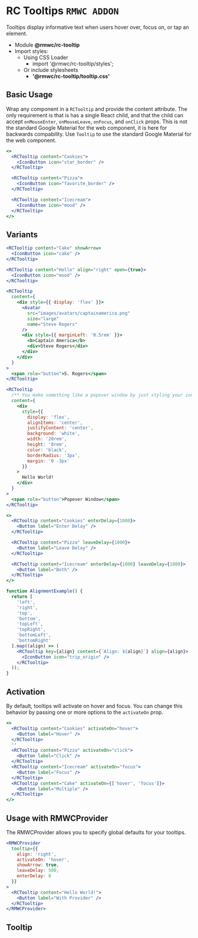 # RC Tooltips `RMWC ADDON`

Tooltips display informative text when users hover over, focus on, or tap an element.

- Module **@rmwc/rc-tooltip**
- Import styles:
  - Using CSS Loader
    - import '@rmwc/rc-tooltip/styles';
  - Or include stylesheets
    - **'@rmwc/rc-tooltip/tooltip.css'**

## Basic Usage

Wrap any component in a `RCTooltip` and provide the content attribute. The only requirement is that is has a single React child, and that the child can accept `onMouseEnter`, `onMouseLeave`, `onFocus`, and `onClick` props. This is not the standard Google Material for the web component, it is here for backwards compability. Use `Tooltip` to use the standard Google Material for the web component.

```jsx
<>
  <RCTooltip content="Cookies">
    <IconButton icon="star_border" />
  </RCTooltip>

  <RCTooltip content="Pizza">
    <IconButton icon="favorite_border" />
  </RCTooltip>

  <RCTooltip content="Icecream">
    <IconButton icon="mood" />
  </RCTooltip>
</>
```

## Variants

```jsx
<RCTooltip content="Cake" showArrow>
  <IconButton icon="cake" />
</RCTooltip>
```

```jsx
<RCTooltip content="Hello" align="right" open={true}>
  <IconButton icon="mood" />
</RCTooltip>
```

```jsx
<RCTooltip
  content={
    <div style={{ display: 'flex' }}>
      <Avatar
        src="images/avatars/captainamerica.png"
        size="large"
        name="Steve Rogers"
      />
      <div style={{ marginLeft: '0.5rem' }}>
        <b>Captain America</b>
        <div>Steve Rogers</div>
      </div>
    </div>
  }
>
  <span role="button">S. Rogers</span>
</RCTooltip>
```

```jsx
<RCTooltip
  /** You make something like a popover window by just styling your inner content. */
  content={
    <div
      style={{
        display: 'flex',
        alignItems: 'center',
        justifyContent: 'center',
        background: 'white',
        width: '20rem',
        height: '8rem',
        color: 'black',
        borderRadius: '3px',
        margin: '0 -3px'
      }}
    >
      Hello World!
    </div>
  }
>
  <span role="button">Popover Window</span>
</RCTooltip>
```

```jsx
<>
  <RCTooltip content="Cookies" enterDelay={1000}>
    <Button label="Enter Delay" />
  </RCTooltip>

  <RCTooltip content="Pizza" leaveDelay={1000}>
    <Button label="Leave Delay" />
  </RCTooltip>

  <RCTooltip content="Icecream" enterDelay={1000} leaveDelay={1000}>
    <Button label="Both" />
  </RCTooltip>
</>
```

```jsx
function AlignmentExample() {
  return [
    'left',
    'right',
    'top',
    'bottom',
    'topLeft',
    'topRight',
    'bottomLeft',
    'bottomRight'
  ].map((align) => (
    <RCTooltip key={align} content={`Align: ${align}`} align={align}>
      <IconButton icon="trip_origin" />
    </RCTooltip>
  ));
}
```

## Activation

By default, tooltips will activate on hover and focus. You can change this behavior by passing one or more options to the `activateOn` prop.

```jsx
<>
  <RCTooltip content="Cookies" activateOn="hover">
    <Button label="Hover" />
  </RCTooltip>
  ''
  <RCTooltip content="Pizza" activateOn="click">
    <Button label="Click" />
  </RCTooltip>
  <RCTooltip content="Icecream" activateOn="focus">
    <Button label="Focus" />
  </RCTooltip>
  <RCTooltip content="Cake" activateOn={['hover', 'focus']}>
    <Button label="Multiple" />
  </RCTooltip>
</>
```

## Usage with RMWCProvider

The RMWCProvider allows you to specify global defaults for your tooltips.

```jsx
<RMWCProvider
  tooltip={{
    align: 'right',
    activateOn: 'hover',
    showArrow: true,
    leaveDelay: 500,
    enterDelay: 0
  }}
>
  <RCTooltip content="Hello World!">
    <Button label="With Provider" />
  </RCTooltip>
</RMWCProvider>
```

## Tooltip
